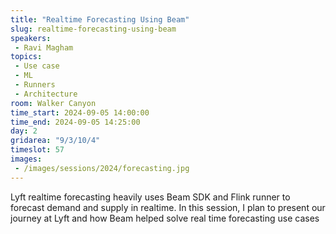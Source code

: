 ```yaml
---
title: "Realtime Forecasting Using Beam"
slug: realtime-forecasting-using-beam
speakers:
 - Ravi Magham
topics:
 - Use case
 - ML
 - Runners
 - Architecture
room: Walker Canyon
time_start: 2024-09-05 14:00:00
time_end: 2024-09-05 14:25:00
day: 2
gridarea: "9/3/10/4"
timeslot: 57
images:
 - /images/sessions/2024/forecasting.jpg 
---
```


Lyft realtime forecasting heavily uses Beam SDK and Flink runner to forecast demand and supply in realtime. In this session, I plan to present our journey at Lyft and how Beam helped solve real time forecasting use cases